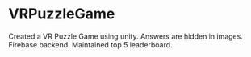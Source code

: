 # VRPuzzleGame
Created a VR Puzzle Game using unity. Answers are hidden in images. Firebase backend. Maintained top 5 leaderboard.
